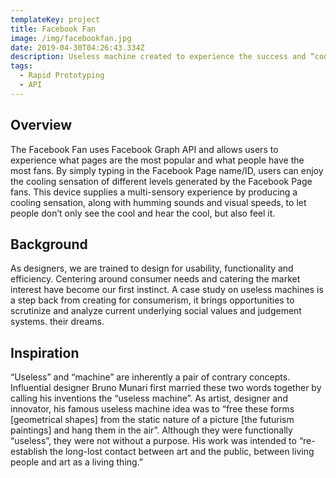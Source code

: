 ```yaml
---
templateKey: project
title: Facebook Fan
image: /img/facebookfan.jpg
date: 2019-04-30T04:26:43.334Z
description: Useless machine created to experience the success and “cool” effect of receiving social media approval
tags:
  - Rapid Prototyping
  - API
---
```


## Overview
The Facebook Fan uses Facebook Graph API and allows users to experience what pages are the most popular and what people have the most fans. By simply typing in the Facebook Page name/ID, users can enjoy the cooling sensation of different levels generated by the Facebook Page fans. This device supplies a multi-sensory experience by producing a cooling sensation, along with humming sounds and visual speeds, to let people don’t only see the cool and hear the cool, but also feel it.

## Background
As designers, we are trained to design for usability, functionality and efficiency. Centering around consumer needs and catering the market interest have become our first instinct. A case study on useless machines is a step back from creating for consumerism, it brings opportunities to scrutinize and analyze current underlying social values and judgement systems. their dreams.

## Inspiration
“Useless” and “machine” are inherently a pair of contrary concepts. Influential designer Bruno Munari first married these two words together by calling his inventions the “useless machine”. As artist, designer and innovator, his famous useless machine idea was to “free these forms [geometrical shapes] from the static nature of a picture [the futurism paintings] and hang them in the air”. Although they were functionally “useless”, they were not without a purpose. His work was intended to “re-establish the long-lost contact between art and the public, between living people and art as a living thing.”
